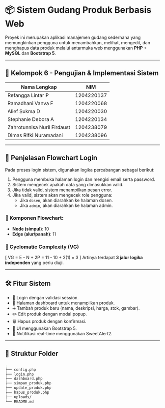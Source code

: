 # 📦 Sistem Gudang Produk Berbasis Web

Proyek ini merupakan aplikasi manajemen gudang sederhana yang memungkinkan pengguna untuk menambahkan, melihat, mengedit, dan menghapus data produk melalui antarmuka web menggunakan **PHP + MySQL** dan **Bootstrap 5**.

---

## 👥 Kelompok 6 - Pengujian & Implementasi Sistem

| Nama Lengkap                       | NIM          |
|------------------------------------|--------------|
| Refangga Lintar P                  | 1204220137   |
| Ramadhani Vanva F                  | 1204220068   |
| Alief Sukma D                      | 1204220030   |
| Stephanie Debora A                 | 1204220134   |
| Zahrotunnisa Nuril Firdaust        | 1204238079   |
| Dimas Rifki Nuramadani             | 1204238096   |

---

## 🧠 Penjelasan Flowchart Login

Pada proses login sistem, digunakan logika percabangan sebagai berikut:

1. Pengguna membuka halaman login dan mengisi email serta password.
2. Sistem mengecek apakah data yang dimasukkan valid.
3. Jika tidak valid, sistem menampilkan pesan error.
4. Jika valid, sistem akan mengecek role pengguna:
   - Jika `dosen`, akan diarahkan ke halaman dosen.
   - Jika `admin`, akan diarahkan ke halaman admin.

### 🔢 Komponen Flowchart:
- **Node (simpul)**: 10
- **Edge (alur/panah)**: 11

### 🧮 Cyclomatic Complexity (VG)
\[
VG = E - N + 2P = 11 - 10 + 2(1) = 3
\]
Artinya terdapat **3 jalur logika independen** yang perlu diuji.

---

## 🛠️ Fitur Sistem

- 🔐 Login dengan validasi session.
- 📄 Halaman dashboard untuk menampilkan produk.
- ➕ Tambah produk baru (nama, deskripsi, harga, stok, gambar).
- ✏️ Edit produk dengan modal popup.
- 🗑️ Hapus produk dengan konfirmasi.
- 🎨 UI menggunakan Bootstrap 5.
- 🔔 Notifikasi real-time menggunakan SweetAlert2.

---

## 📁 Struktur Folder

```bash
.
├── config.php
├── login.php
├── dashboard.php
├── simpan_produk.php
├── update_produk.php
├── hapus_produk.php
├── uploads/
└── README.md
